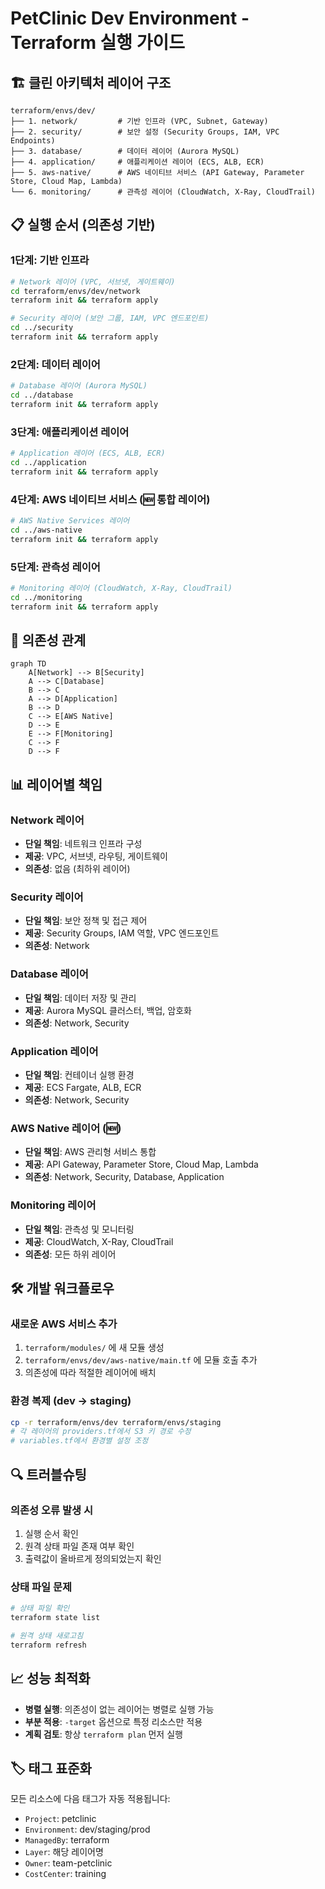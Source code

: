 # PetClinic Dev Environment - Terraform 실행 가이드

## 🏗️ 클린 아키텍처 레이어 구조

```
terraform/envs/dev/
├── 1. network/         # 기반 인프라 (VPC, Subnet, Gateway)
├── 2. security/        # 보안 설정 (Security Groups, IAM, VPC Endpoints)
├── 3. database/        # 데이터 레이어 (Aurora MySQL)
├── 4. application/     # 애플리케이션 레이어 (ECS, ALB, ECR)
├── 5. aws-native/      # AWS 네이티브 서비스 (API Gateway, Parameter Store, Cloud Map, Lambda)
└── 6. monitoring/      # 관측성 레이어 (CloudWatch, X-Ray, CloudTrail)
```

## 📋 실행 순서 (의존성 기반)

### 1단계: 기반 인프라
```bash
# Network 레이어 (VPC, 서브넷, 게이트웨이)
cd terraform/envs/dev/network
terraform init && terraform apply

# Security 레이어 (보안 그룹, IAM, VPC 엔드포인트)
cd ../security
terraform init && terraform apply
```

### 2단계: 데이터 레이어
```bash
# Database 레이어 (Aurora MySQL)
cd ../database
terraform init && terraform apply
```

### 3단계: 애플리케이션 레이어
```bash
# Application 레이어 (ECS, ALB, ECR)
cd ../application
terraform init && terraform apply
```

### 4단계: AWS 네이티브 서비스 (🆕 통합 레이어)
```bash
# AWS Native Services 레이어
cd ../aws-native
terraform init && terraform apply
```

### 5단계: 관측성 레이어
```bash
# Monitoring 레이어 (CloudWatch, X-Ray, CloudTrail)
cd ../monitoring
terraform init && terraform apply
```

## 🔄 의존성 관계

```mermaid
graph TD
    A[Network] --> B[Security]
    A --> C[Database]
    B --> C
    A --> D[Application]
    B --> D
    C --> E[AWS Native]
    D --> E
    E --> F[Monitoring]
    C --> F
    D --> F
```

## 📊 레이어별 책임

### Network 레이어
- **단일 책임**: 네트워크 인프라 구성
- **제공**: VPC, 서브넷, 라우팅, 게이트웨이
- **의존성**: 없음 (최하위 레이어)

### Security 레이어
- **단일 책임**: 보안 정책 및 접근 제어
- **제공**: Security Groups, IAM 역할, VPC 엔드포인트
- **의존성**: Network

### Database 레이어
- **단일 책임**: 데이터 저장 및 관리
- **제공**: Aurora MySQL 클러스터, 백업, 암호화
- **의존성**: Network, Security

### Application 레이어
- **단일 책임**: 컨테이너 실행 환경
- **제공**: ECS Fargate, ALB, ECR
- **의존성**: Network, Security

### AWS Native 레이어 (🆕)
- **단일 책임**: AWS 관리형 서비스 통합
- **제공**: API Gateway, Parameter Store, Cloud Map, Lambda
- **의존성**: Network, Security, Database, Application

### Monitoring 레이어
- **단일 책임**: 관측성 및 모니터링
- **제공**: CloudWatch, X-Ray, CloudTrail
- **의존성**: 모든 하위 레이어

## 🛠️ 개발 워크플로우

### 새로운 AWS 서비스 추가
1. `terraform/modules/` 에 새 모듈 생성
2. `terraform/envs/dev/aws-native/main.tf` 에 모듈 호출 추가
3. 의존성에 따라 적절한 레이어에 배치

### 환경 복제 (dev → staging)
```bash
cp -r terraform/envs/dev terraform/envs/staging
# 각 레이어의 providers.tf에서 S3 키 경로 수정
# variables.tf에서 환경별 설정 조정
```

## 🔍 트러블슈팅

### 의존성 오류 발생 시
1. 실행 순서 확인
2. 원격 상태 파일 존재 여부 확인
3. 출력값이 올바르게 정의되었는지 확인

### 상태 파일 문제
```bash
# 상태 파일 확인
terraform state list

# 원격 상태 새로고침
terraform refresh
```

## 📈 성능 최적화

- **병렬 실행**: 의존성이 없는 레이어는 병렬로 실행 가능
- **부분 적용**: `-target` 옵션으로 특정 리소스만 적용
- **계획 검토**: 항상 `terraform plan` 먼저 실행

## 🏷️ 태그 표준화

모든 리소스에 다음 태그가 자동 적용됩니다:
- `Project`: petclinic
- `Environment`: dev/staging/prod
- `ManagedBy`: terraform
- `Layer`: 해당 레이어명
- `Owner`: team-petclinic
- `CostCenter`: training